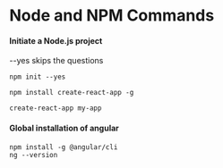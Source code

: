 # Node and NPM Commands

#### Initiate a Node.js project

--yes skips the questions
```shell 
npm init --yes 
```

```shell
npm install create-react-app -g

create-react-app my-app
```

#### Global installation of angular
 ```shell
npm install -g @angular/cli
ng --version
```

